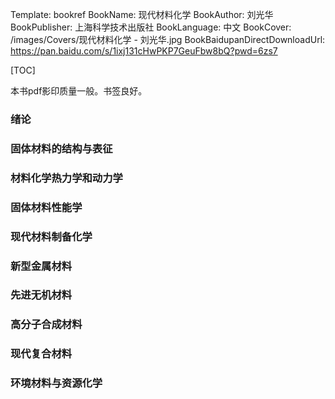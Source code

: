 Template: bookref
BookName: 现代材料化学
BookAuthor: 刘光华
BookPublisher: 上海科学技术出版社
BookLanguage: 中文
BookCover: /images/Covers/现代材料化学 - 刘光华.jpg
BookBaidupanDirectDownloadUrl: https://pan.baidu.com/s/1ixj131cHwPKP7GeuFbw8bQ?pwd=6zs7 



[TOC]

本书pdf影印质量一般。书签良好。

### 绪论

### 固体材料的结构与表征

### 材料化学热力学和动力学

### 固体材料性能学

### 现代材料制备化学

### 新型金属材料

### 先进无机材料

### 高分子合成材料

### 现代复合材料

### 环境材料与资源化学



